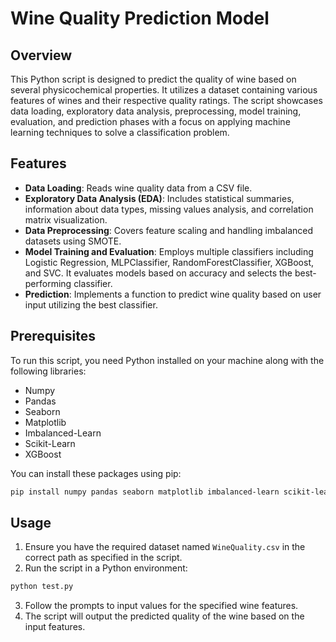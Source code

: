 # Wine Quality Prediction Model

## Overview
This Python script is designed to predict the quality of wine based on several physicochemical properties. It utilizes a dataset containing various features of wines and their respective quality ratings. The script showcases data loading, exploratory data analysis, preprocessing, model training, evaluation, and prediction phases with a focus on applying machine learning techniques to solve a classification problem.

## Features
- **Data Loading**: Reads wine quality data from a CSV file.
- **Exploratory Data Analysis (EDA)**: Includes statistical summaries, information about data types, missing values analysis, and correlation matrix visualization.
- **Data Preprocessing**: Covers feature scaling and handling imbalanced datasets using SMOTE.
- **Model Training and Evaluation**: Employs multiple classifiers including Logistic Regression, MLPClassifier, RandomForestClassifier, XGBoost, and SVC. It evaluates models based on accuracy and selects the best-performing classifier.
- **Prediction**: Implements a function to predict wine quality based on user input utilizing the best classifier.

## Prerequisites
To run this script, you need Python installed on your machine along with the following libraries:
- Numpy
- Pandas
- Seaborn
- Matplotlib
- Imbalanced-Learn
- Scikit-Learn
- XGBoost

You can install these packages using pip:
```bash
pip install numpy pandas seaborn matplotlib imbalanced-learn scikit-learn xgboost
```

## Usage
1. Ensure you have the required dataset named `WineQuality.csv` in the correct path as specified in the script.
2. Run the script in a Python environment:
```bash
python test.py
```
3. Follow the prompts to input values for the specified wine features.
4. The script will output the predicted quality of the wine based on the input features.
